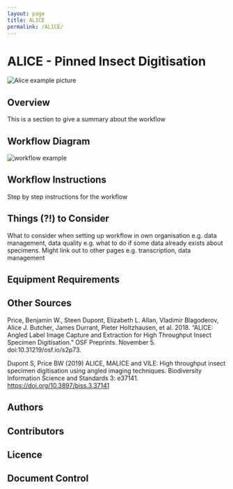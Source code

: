 ```yaml
---
layout: page
title: ALICE
permalink: /ALICE/
---
```

# ALICE - Pinned Insect Digitisation

![Alice example picture](https://github.com/lmfrench/lmfrench.github.io/blob/master/images/IMG_20211021_153943.jpg?raw=true)

## Overview

This is a section to give a summary about the workflow

## Workflow Diagram

![workflow example](https://github.com/lmfrench/lmfrench.github.io/blob/master/images/workflowtest.PNG?raw=true)

## Workflow Instructions

Step by step instructions for the workflow

## Things (?!) to Consider
What to consider when setting up workflow in own organisation e.g. data management, data quality e.g. what to do if some data already exists about specimens. Might link out to other pages e.g. transcription, data management

## Equipment Requirements

## Other Sources
Price, Benjamin W., Steen Dupont, Elizabeth L. Allan, Vladimir Blagoderov, Alice J. Butcher, James Durrant, Pieter Holtzhausen, et al. 2018. “ALICE: Angled Label Image Capture and Extraction for High Throughput Insect Specimen Digitisation.” OSF Preprints. November 5. doi:10.31219/osf.io/s2p73.

Dupont S, Price BW (2019) ALICE, MALICE and VILE: High throughput insect specimen digitisation using angled imaging techniques. Biodiversity Information Science and Standards 3: e37141. https://doi.org/10.3897/biss.3.37141

## Authors

## Contributors

## Licence

## Document Control

